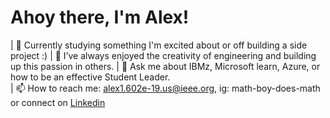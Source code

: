 # Ahoy there, I'm Alex!

<!-- **Alex1602e19/Alex1602e19** is a ✨ _special_ ✨ repository because its `README.md` (this file) appears on your GitHub profile. -->

| 💫 Currently studying something I'm excited about or off building a side project :)
| 🧱 I’ve always enjoyed the creativity of engineering and building up this passion in others.
|  💬 Ask me about IBMz, Microsoft learn, Azure, or how to be an effective Student Leader.  
| 📫 How to reach me: alex1.602e-19.us@ieee.org, ig: math-boy-does-math or connect on [Linkedin](https://linkedin.com/in/math-boy-does-math)

<!-- **Alex1602e19/Alex1602e19** is a ✨ _special_ ✨ repository because its `README.md` (this file) appears on your GitHub profile. -->
